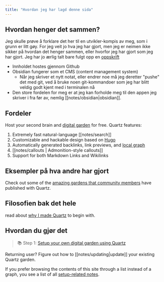 ```yaml
---
title: "Hvordan jeg har lagd denne sida"
---
```

## Hvordan henger det sammen?
Jeg skulle prøve å forklare det her til en utvikler-kompis av meg, som i grunn er litt gøy. For jeg veit jo hva jeg har gjort, men jeg er neimen ikke sikker på hvordan det henger sammen, eller hvorfor jeg har gjort som jeg har gjort. Jeg har jo ærlig talt bare fulgt opp en [oppskrift](notes/setup.md)

- Innholdet hostes gjennom Github
- Obsidian fungerer som et CMS (content management system)
	- Når jeg skriver et nytt notat, eller endrer noe må jeg deretter "pushe" det med git, ved å bruke noen git-kommandoer som jeg har blitt veldig godt kjent med i terminalen nå
- Den store fordelen for meg er at jeg kan forholde meg til den appen jeg skriver i fra før av, nemlig [[notes/obsidian|obsidian]]. 

## Fordeler
Host your second brain and [digital garden](https://jzhao.xyz/posts/networked-thought) for free. Quartz features:

1. Extremely fast natural-language [[notes/search]]
2. Customizable and hackable design based on [Hugo](https://gohugo.io/)
3. Automatically generated backlinks, link previews, and [local graph](notes/local%20graph.md)
4. [[notes/callouts | Admonition-style callouts]]
5. Support for both Markdown Links and Wikilinks

## Eksempler på hva andre har gjort
Check out some of the [amazing gardens that community members](notes/showcase.md) have published with Quartz. 

## Filosofien bak det hele 
read about [why I made Quartz](notes/philosophy.md) to begin with.

## Hvordan du gjør det
> 📚 Step 1: [Setup your own digital garden using Quartz](notes/setup.md)

Returning user? Figure out how to [[notes/updating|update]] your existing Quartz garden.

If you prefer browsing the contents of this site through a list instead of a graph, you see a list of all [setup-related notes](/tags/setup).